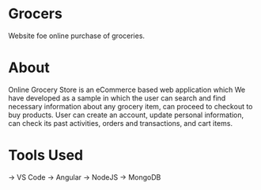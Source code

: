 # Grocers
Website foe online purchase of groceries.

# About
Online Grocery Store is an eCommerce based web application which We have developed as a sample in which the user can search and find necessary information about any grocery item, can proceed to checkout to buy products. User can create an account, update personal information, can check its past activities, orders and transactions, and cart items.

# Tools Used
-> VS Code
-> Angular
-> NodeJS
-> MongoDB
